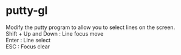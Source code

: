 # putty-gl
Modify the putty program to allow you to select lines on the screen.<br />
Shift + Up and Down : Line focus move<br />
Enter : Line select<br />
ESC  : Focus clear<br />
